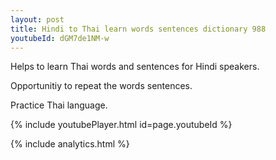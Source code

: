 ```yaml
---
layout: post
title: Hindi to Thai learn words sentences dictionary 988 
youtubeId: dGM7de1NM-w
---
```

 
 
Helps to learn Thai words and sentences for Hindi speakers.

Opportunitiy to repeat the words sentences. 

Practice Thai language. 
 
{% include youtubePlayer.html id=page.youtubeId %}
 
 
{% include analytics.html %}